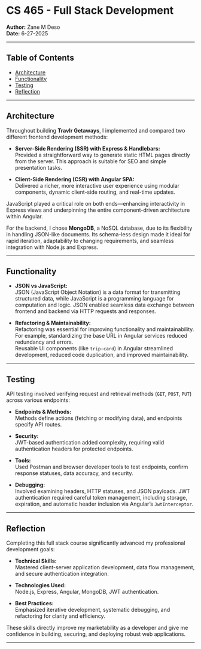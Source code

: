 # CS 465 - Full Stack Development

**Author:** Zane M Deso  
**Date:** 6-27-2025

---

## Table of Contents

- [Architecture](#architecture)
- [Functionality](#functionality)
- [Testing](#testing)
- [Reflection](#reflection)

---

## Architecture

Throughout building **Travlr Getaways**, I implemented and compared two different frontend development methods:

- **Server-Side Rendering (SSR) with Express & Handlebars:**  
    Provided a straightforward way to generate static HTML pages directly from the server. This approach is suitable for SEO and simple presentation tasks.

- **Client-Side Rendering (CSR) with Angular SPA:**  
    Delivered a richer, more interactive user experience using modular components, dynamic client-side routing, and real-time updates.

JavaScript played a critical role on both ends—enhancing interactivity in Express views and underpinning the entire component-driven architecture within Angular.

For the backend, I chose **MongoDB**, a NoSQL database, due to its flexibility in handling JSON-like documents. Its schema-less design made it ideal for rapid iteration, adaptability to changing requirements, and seamless integration with Node.js and Express.

---

## Functionality

- **JSON vs JavaScript:**  
    JSON (JavaScript Object Notation) is a data format for transmitting structured data, while JavaScript is a programming language for computation and logic. JSON enabled seamless data exchange between frontend and backend via HTTP requests and responses.

- **Refactoring & Maintainability:**  
    Refactoring was essential for improving functionality and maintainability. For example, standardizing the base URL in Angular services reduced redundancy and errors.  
    Reusable UI components (like `trip-card`) in Angular streamlined development, reduced code duplication, and improved maintainability.

---

## Testing

API testing involved verifying request and retrieval methods (`GET`, `POST`, `PUT`) across various endpoints:

- **Endpoints & Methods:**  
    Methods define actions (fetching or modifying data), and endpoints specify API routes.

- **Security:**  
    JWT-based authentication added complexity, requiring valid authentication headers for protected endpoints.

- **Tools:**  
    Used Postman and browser developer tools to test endpoints, confirm response statuses, data accuracy, and security.

- **Debugging:**  
    Involved examining headers, HTTP statuses, and JSON payloads. JWT authentication required careful token management, including storage, expiration, and automatic header inclusion via Angular’s `JwtInterceptor`.

---

## Reflection

Completing this full stack course significantly advanced my professional development goals:

- **Technical Skills:**  
    Mastered client-server application development, data flow management, and secure authentication integration.

- **Technologies Used:**  
    Node.js, Express, Angular, MongoDB, JWT authentication.

- **Best Practices:**  
    Emphasized iterative development, systematic debugging, and refactoring for clarity and efficiency.

These skills directly improve my marketability as a developer and give me confidence in building, securing, and deploying robust web applications.

---


